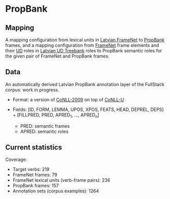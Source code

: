 # PropBank

## Mapping

A mapping configuration from lexical units in [Latvian FrameNet](https://github.com/LUMII-AILab/FullStack/tree/master/FrameNet) to [PropBank](https://propbank.github.io/) frames, and a mapping configuration from [FrameNet](https://framenet.icsi.berkeley.edu/fndrupal/) frame elements and their [UD](http://universaldependencies.org/) roles in [Latvian UD Treebank](https://github.com/LUMII-AILab/FullStack/tree/master/UD) roles to PropBank semantic roles for the given pair of FrameNet and PropBank frames.

## Data

An automatically derived Latvian PropBank annotation layer of the FullStack corpus: work in progress.

* Format: a version of [CoNLL-2009](http://ufal.mff.cuni.cz/conll2009-st/task-description.html) on top of [CoNLL-U](http://universaldependencies.org/format.html)

* Fields: [ID, FORM, LEMMA, UPOS, XPOS, FEATS, HEAD, DEPREL, DEPS] + [FILLPRED, PRED, APRED<sub>1</sub>, ..., APRED<sub>n</sub>]
  - PRED: semantic frames
  - APRED: semantic roles

## Current statistics

Coverage:

* Target verbs: 219
* FrameNet frames: 79
* FrameNet lexical units (verb-frame pairs): 236
* PropBank frames: 157
* Annotation sets (corpus examples): 1264
